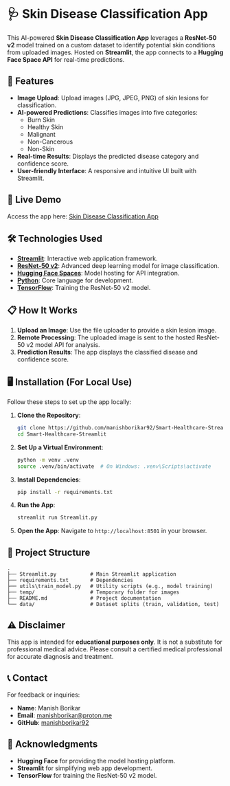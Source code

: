 # 🩺 Skin Disease Classification App

This AI-powered **Skin Disease Classification App** leverages a **ResNet-50 v2** model trained on a custom dataset to identify potential skin conditions from uploaded images. Hosted on **Streamlit**, the app connects to a **Hugging Face Space API** for real-time predictions.

## 🌟 Features
- **Image Upload**: Upload images (JPG, JPEG, PNG) of skin lesions for classification.
- **AI-powered Predictions**: Classifies images into five categories:
  - Burn Skin
  - Healthy Skin
  - Malignant
  - Non-Cancerous
  - Non-Skin
- **Real-time Results**: Displays the predicted disease category and confidence score.
- **User-friendly Interface**: A responsive and intuitive UI built with Streamlit.

## 🚀 Live Demo
Access the app here: [Skin Disease Classification App](https://smart-healthcare.streamlit.app/)  

## 🛠️ Technologies Used
- **[Streamlit](https://streamlit.io/)**: Interactive web application framework.
- **[ResNet-50 v2](https://arxiv.org/abs/1603.05027)**: Advanced deep learning model for image classification.
- **[Hugging Face Spaces](https://huggingface.co/spaces)**: Model hosting for API integration.
- **[Python](https://www.python.org/)**: Core language for development.
- **[TensorFlow](https://www.tensorflow.org/)**: Training the ResNet-50 v2 model.

## 📋 How It Works
1. **Upload an Image**: Use the file uploader to provide a skin lesion image.
2. **Remote Processing**: The uploaded image is sent to the hosted ResNet-50 v2 model API for analysis.
3. **Prediction Results**: The app displays the classified disease and confidence score.

## 🖥️ Installation (For Local Use)
Follow these steps to set up the app locally:

1. **Clone the Repository**:
   ```bash
   git clone https://github.com/manishborikar92/Smart-Healthcare-Streamlit.git
   cd Smart-Healthcare-Streamlit
   ```

2. **Set Up a Virtual Environment**:
   ```bash
   python -m venv .venv
   source .venv/bin/activate  # On Windows: .venv\Scripts\activate
   ```

3. **Install Dependencies**:
   ```bash
   pip install -r requirements.txt
   ```

4. **Run the App**:
   ```bash
   streamlit run Streamlit.py
   ```

5. **Open the App**:
   Navigate to `http://localhost:8501` in your browser.

## 📂 Project Structure
```
.
├── Streamlit.py           # Main Streamlit application
├── requirements.txt       # Dependencies
├── utils\train_model.py   # Utility scripts (e.g., model training)
├── temp/                  # Temporary folder for images
├── README.md              # Project documentation
└── data/                  # Dataset splits (train, validation, test)
```

## ⚠️ Disclaimer
This app is intended for **educational purposes only**. It is not a substitute for professional medical advice. Please consult a certified medical professional for accurate diagnosis and treatment.

## 📞 Contact
For feedback or inquiries:
- **Name**: Manish Borikar  
- **Email**: [manishborikar@proton.me](mailto:manishborikar@proton.me)  
- **GitHub**: [manishborikar92](https://github.com/manishborikar92)

## 🏅 Acknowledgments
- **Hugging Face** for providing the model hosting platform.
- **Streamlit** for simplifying web app development.
- **TensorFlow** for training the ResNet-50 v2 model.